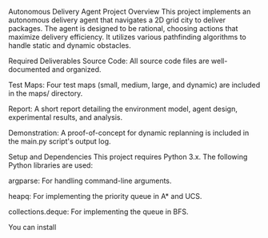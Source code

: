 Autonomous Delivery Agent
Project Overview
This project implements an autonomous delivery agent that navigates a 2D grid city to deliver packages. The agent is designed to be rational, choosing actions that maximize delivery efficiency. It utilizes various pathfinding algorithms to handle static and dynamic obstacles.

Required Deliverables
Source Code: All source code files are well-documented and organized.

Test Maps: Four test maps (small, medium, large, and dynamic) are included in the maps/ directory.

Report: A short report detailing the environment model, agent design, experimental results, and analysis.

Demonstration: A proof-of-concept for dynamic replanning is included in the main.py script's output log.

Setup and Dependencies
This project requires Python 3.x. The following Python libraries are used:

argparse: For handling command-line arguments.

heapq: For implementing the priority queue in A* and UCS.

collections.deque: For implementing the queue in BFS.

You can install
